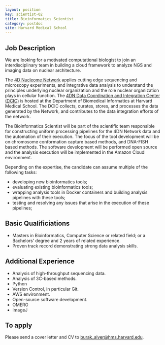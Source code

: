 ```yaml
---
layout: position
key: scientist-02
title: Bioinformatics Scientist
category: postdoc
site: Harvard Medical School
---
```


## Job Description
We are looking for a motivated computational biologist to join an
interdisciplinary team in building a cloud framework to analyze
NGS and imaging data on nuclear architecture.

The [4D Nucleome Network](http://www.4dnucleome.org)  applies cutting edge sequencing and microscopy experiments, and integrative data analysis to understand the principles underlying nuclear organization and the role nuclear organization plays in cellular function. The [4DN Data Coordination and Integration Center (DCIC)](http://dcic.4dnucleome.org) is hosted at the Department of Biomedical Informatics at Harvard Medical School. The DCIC collects, curates, stores, and processes the data generated by the Network, and contributes to the data integration efforts of the network.
 
The Bioinformatics Scientist will be part of the scientific team responsible for constructing uniform processing pipelines for the 4DN Network data and the automation of their execution. The focus of the tool development will be on chromosome conformation capture based methods, and DNA-FISH based methods. The software development will be performed open source and the analysis execution will be implemented in the Amazon Cloud environment. 
 
Depending on the expertise, the candidate can assume multiple of the
following tasks:

- developing new bioinformatics tools; 
- evaluating existing bioinformatics tools; 
- wrapping analysis tools in Docker containers and building analysis pipelines with these tools; 
- testing and resolving any issues that arise in the execution of these pipelines; 

## Basic Qualificiations

- Masters in Bioinformatics, Computer Science or related field; or a Bachelors' degree and 2 years of related experience.
- Proven track record demonstrating strong data analysis skills.

## Additional Experience

- Analysis of high-throughput sequencing data. 
- Analysis of 3C-based methods. 
- Python
- Version Control, in particular Git.
- AWS environment.
- Open-source software development.
- OMERO
- ImageJ

## To apply
Please send a cover letter and CV to [burak_alver@hms.harvard.edu](mailto:burak_alver@hms.harvard.edu).
